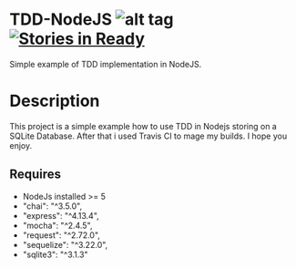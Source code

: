 # TDD-NodeJS ![alt tag](https://travis-ci.org/ScalaSoft/TDD-NodeJS.svg?branch=master) [![Stories in Ready](https://badge.waffle.io/ScalaSoft/TDD-NodeJS.png?label=ready&title=Ready)](https://waffle.io/ScalaSoft/TDD-NodeJS)
Simple example of TDD implementation in NodeJS.

# Description

This project is a simple example how to use TDD in Nodejs storing on a SQLite Database. After that i used Travis CI to mage my builds. I hope you enjoy.

## Requires
*   NodeJs installed >= 5
*   "chai": "^3.5.0",
*   "express": "^4.13.4",
*   "mocha": "^2.4.5",
*   "request": "^2.72.0",
*   "sequelize": "^3.22.0",
*   "sqlite3": "^3.1.3"

